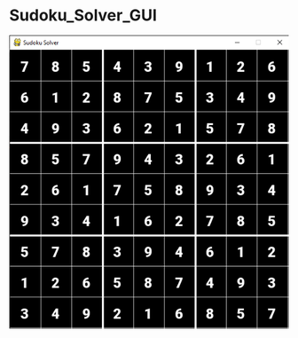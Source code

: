 # Sudoku_Solver_GUI

![Image of Yaktocat](https://github.com/MRSDPY/Sudoku_Solver_GUI/blob/master/img_res/img.PNG)
